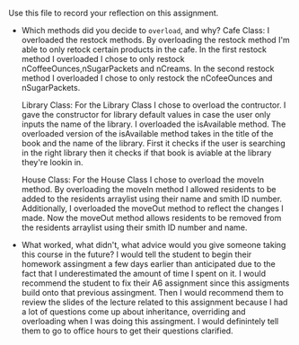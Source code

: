 Use this file to record your reflection on this assignment.

- Which methods did you decide to `overload`, and why?
    Cafe Class:
    I overloaded the restock methods. By overloading the restock method I'm able to only retock certain products in the cafe. In the first restock method I overloaded I chose to only restock nCoffeeOunces,nSugarPackets and nCreams. In the second restock method I overloaded I chose to only restock the nCofeeOunces and nSugarPackets. 

    Library Class:
    For the Library Class I chose to overload the contructor. I gave the constructor for library default values in case the user only inputs the name of the library. I overloaded the isAvailable method. The overloaded version of the isAvailable method takes in the title of the book and the name of the library. First it checks if the user is searching in the right library then it checks if that book is aviable at the library they're lookin in.

    House Class:
    For the House Class I chose to overload the moveIn method. By overloading the moveIn method I allowed residents to be added to the residents arraylist using their name and smith ID number. Additionally, I overloaded the moveOut method to reflect the changes I made. Now the moveOut method allows residents to be removed from the residents arraylist using their smith ID number and name. 

- What worked, what didn't, what advice would you give someone taking this course in the future?
 I would tell the student to begin their homework assingment a few days earlier than anticipated due to the fact that I underestimated the amount of time I spent on it. I would recommend the student to fix their A6 assignment since this assigments build onto that previous assingment. Then I would recommend them to review the slides of the lecture related to this assignment because I had a lot of questions come up about inheritance, overriding and overloading when I was doing this assingment. I would definintely tell them to go to office hours to get their questions clarified. 
 